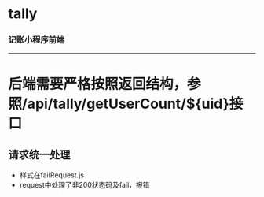 # tally
### 记账小程序前端
---
# 后端需要严格按照返回结构，参照/api/tally/getUserCount/${uid}接口
## 请求统一处理
- 样式在failRequest.js
- request中处理了非200状态码及fail，报错